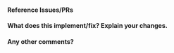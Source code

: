 
#### Reference Issues/PRs


#### What does this implement/fix? Explain your changes.


#### Any other comments?

